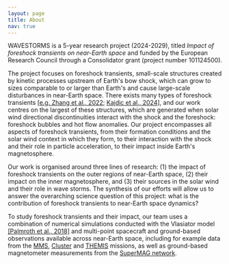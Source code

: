 ```yaml
---
layout: page
title: About
nav: true
---
```


WAVESTORMS is a 5-year research project (2024-2029), titled <i>Impact of foreshock transients on near-Earth space</i> and funded by the European Research Council through a Consolidator grant (project number 101124500). 

The project focuses on foreshock transients, small-scale structures created by kinetic processes upstream of Earth's bow shock, which can grow to sizes comparable to or larger than Earth's and cause large-scale disturbances in near-Earth space. There exists many types of foreshock transients [[e.g. Zhang et al., 2022](https://doi.org/10.1007/s11214-021-00865-0); [Kajdic et al., 2024](https://doi.org/10.3389/fspas.2024.1436916)], and our work centres on the largest of these structures, which are generated when solar wind directional discontinuities interact with the shock and the foreshock: foreshock bubbles and hot flow anomalies. Our project encompasses all aspects of foreshock transients, from their formation conditions and the solar wind context in which they form, to their interaction with the shock and their role in particle acceleration, to their impact inside Earth's magnetosphere.

Our work is organised around three lines of research:
(1) the impact of foreshock transients on the outer regions of near-Earth space,
(2) their impact on the inner magnetosphere, and
(3) their sources in the solar wind and their role in wave storms.
The synthesis of our efforts will allow us to answer the overarching science question of this project: what is the contribution of foreshock transients to near-Earth space dynamics?

To study foreshock transients and their impact, our team uses a combination of numerical simulations conducted with the Vlasiator model [[Palmroth et al., 2018]](https://link.springer.com/article/10.1007/s41115-018-0003-2) and multi-point spacecraft and ground-based observations available across near-Earth space, including for example data from the [MMS](https://mms.gsfc.nasa.gov/), [Cluster](https://csa.esac.esa.int/csa-web/) and [THEMIS](https://themis.ssl.berkeley.edu/index.shtml) missions, as well as ground-based magnetometer measurements from the [SuperMAG network](https://supermag.jhuapl.edu/). 


